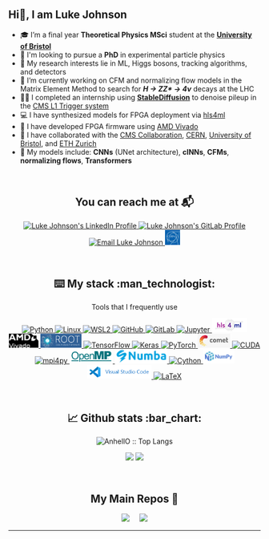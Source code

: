 ## Hi👋, I am Luke Johnson

- 🎓 I’m a final year **Theoretical Physics MSci** student at the [**University of Bristol**](https://www.bristol.ac.uk/)
- 🔬 I'm looking to pursue a **PhD** in experimental particle physics
- 📖 My research interests lie in ML, Higgs bosons, tracking algorithms, and detectors
- 🔭 I’m currently working on CFM and normalizing flow models in the Matrix Element Method to search for ***H → ZZ\* → 4ν*** decays at the LHC
- 👨‍💻 I completed an internship using [**StableDiffusion**](https://github.com/themrluke/StableDiffusionPUPPI) to denoise pileup in the [CMS L1 Trigger system](https://cms.cern/news/real-time-analysis-cms-level-1-trigger)
- 💻 I have synthesized models for FPGA deployment via [hls4ml](https://fastmachinelearning.org/hls4ml/)
- 🔧 I have developed FPGA firmware using [AMD Vivado](https://www.amd.com/en/products/software/adaptive-socs-and-fpgas/vivado.html)
- 🤝 I have collaborated with the [CMS Collaboration](https://cms.cern/), [CERN](https://home.cern/), [University of Bristol](https://www.bristol.ac.uk/), and [ETH Zurich](https://ethz.ch/en.html)
- 🌱 My models include: **CNNs** (UNet architecture), **cINNs**, **CFMs**, **normalizing flows**, **Transformers**

<br>

<h2 align="center">You can reach me at 📬</h2>

<p align="center">

  <a href="https://www.linkedin.com/in/themrluke/">
    <img src="https://www.vectorlogo.zone/logos/linkedin/linkedin-icon.svg" alt="Luke Johnson's LinkedIn Profile" height="30" width="30">
  </a>

  <a href="https://gitlab.cern.ch/ljohnson">
    <img src="https://www.vectorlogo.zone/logos/gitlab/gitlab-icon.svg" alt="Luke Johnson's GitLab Profile" height="30" width="30">
  </a>

  <a href="mailto:themrlukejohnson@gmail.com">
    <img src="https://www.vectorlogo.zone/logos/gmail/gmail-icon.svg" alt="Email Luke Johnson" height="30" width="30">
  </a>

  <a href="mailto:luke.johnson@cern.ch">
    <img src="https://github.com/themrluke/themrluke/blob/main/CERN_logo.png" alt="Email Luke Johnson at CERN" height="30" width="30">
  </a>
  
</p>

<br>

<h2 align="center">⌨️ My stack :man_technologist:</h2>

<p align="center">Tools that I frequently use</p>

<p align="center">
  
  <!-- Python -->
  <a href="https://www.python.org/">
    <img src="https://img.shields.io/badge/Python-3776AB?style=for-the-badge&logo=python&logoColor=FFD43B" alt="Python">
  </a>

  <!-- Linux -->
  <a href="https://www.linux.org/">
    <img src="https://img.shields.io/badge/Linux-FCC624?style=for-the-badge&logo=linux&logoColor=black" alt="Linux">
  </a>

  <!-- WSL2 -->
  <a href="https://learn.microsoft.com/en-us/windows/wsl/">
    <img src="https://img.shields.io/badge/WSL2-4D4D4D?style=for-the-badge&logo=linux&logoColor=white" alt="WSL2">
  </a>

  <!-- GitHub -->
  <a href="https://github.com/themrluke">
    <img src="https://img.shields.io/badge/GitHub-181717?style=for-the-badge&logo=github&logoColor=white" alt="GitHub">
  </a>

  <!-- GitLab -->
  <a href="https://gitlab.cern.ch/ljohnson">
  <img src="https://img.shields.io/badge/GitLab-white?style=for-the-badge&logo=gitlab&logoColor=FC6D26" alt="GitLab">
  </a>

  <!-- Jupyter -->
  <a href="https://jupyter.org/">
    <img src="https://img.shields.io/badge/Jupyter-F37626?style=for-the-badge&logo=jupyter&logoColor=white" alt="Jupyter">
  </a>

  <!-- HLS4ML -->
  <a href="https://fastmachinelearning.org/hls4ml/">
      <img src="https://github.com/themrluke/themrluke/blob/main/hls4ml_logo.jpg" alt="HLS4ML" height="28">
    </a>
    
  <!-- Xilinx Vivado -->
  <a href="https://www.amd.com/en/products/software/adaptive-socs-and-fpgas/vivado/high-level-design.html">
    <img src="https://github.com/themrluke/themrluke/blob/main/AMD_Vivado_logo.png" alt="AMD Vivado" height="28">
  </a>

  <!-- ROOT -->
  <a href="https://root.cern/">
    <img src="https://github.com/themrluke/themrluke/blob/main/ROOT_logo.png" alt="ROOT" height="28">
  </a>

  <!-- TensorFlow -->
  <a href="https://www.tensorflow.org/">
    <img src="https://img.shields.io/badge/TensorFlow-FF6F00?style=for-the-badge&logo=tensorflow&logoColor=white" alt="TensorFlow">
  </a>

  <!-- Keras -->
  <a href="https://keras.io/">
    <img src="https://img.shields.io/badge/Keras-D00000?style=for-the-badge&logo=keras&logoColor=white" alt="Keras">
  </a>

  <!-- PyTorch -->
  <a href="https://pytorch.org/">
    <img src="https://img.shields.io/badge/PyTorch-EE4C2C?style=for-the-badge&logo=pytorch&logoColor=white" alt="PyTorch">
  </a>

  <!-- Comet -->
  <a href="https://www.comet.com/site/">
    <img src="https://github.com/themrluke/themrluke/blob/main/Comet_logo.jpg" alt="Comet" height="28">
  </a>

  <!-- CUDA -->
  <a href="https://developer.nvidia.com/cuda-zone">
    <img src="https://img.shields.io/badge/CUDA-76B900?style=for-the-badge&logo=nvidia&logoColor=white" alt="CUDA">
  </a>

  <!-- MPI -->
  <a href="https://mpi4py.readthedocs.io/">
    <img src="https://img.shields.io/badge/mpi4py-FFD43B?style=for-the-badge&logo=python&logoColor=3776AB" alt="mpi4py">
  </a>

  <!-- OpenMP -->
  <a href="https://www.openmp.org/">
    <img src="https://github.com/themrluke/themrluke/blob/main/OpenMP_logo.png" alt="OpenMP" height="28">
  </a>

  <!-- Numba -->
  <a href="https://numba.pydata.org/">
    <img src="https://github.com/themrluke/themrluke/blob/main/Numba_logo.png" alt="Numba" height="28">
  </a>

  <!-- Cython -->
  <a href="https://cython.org/">
  <img src="https://img.shields.io/badge/Cython-5A3E85?style=for-the-badge&logo=python&logoColor=white" alt="Cython">
</a>

  <!-- NumPy -->
  <a href="https://numpy.org/">
    <img src="https://github.com/themrluke/themrluke/blob/main/NumPy_logo.png" alt="NumPy" height="28">
  </a>

  <!-- VScode -->
  <a href="https://code.visualstudio.com/">
    <img src="https://github.com/themrluke/themrluke/blob/main/visualstudiocode_logo.png" alt="VS Code" height="28">
  </a>
  
  <!-- LaTeX -->
  <a href="https://www.latex-project.org/">
    <img src="https://img.shields.io/badge/LaTeX-008080?style=for-the-badge&logo=latex&logoColor=white" alt="LaTeX">
  </a>

</p>

<br>

<h2 align="center">📈 Github stats :bar_chart:</h2>

<p align="center"><img src="https://github-readme-stats.vercel.app/api/top-langs/?username=themrluke&langs_count=10&theme=tokyonight&layout=compact" alt="AnhellO :: Top Langs" /></p>

<p align="center">
  <img src="https://github-readme-stats.vercel.app/api?username=themrluke&show_icons=true&theme=radical&hide=issues&include_all_commits=true&count_private=true&rank_icon=github" width="47%" />
  <img src="https://nirzak-streak-stats.vercel.app?user=themrluke&theme=cobalt&date_format=j%20M%5B%20Y%5D" width="47%" />
</p>

<br>

<h2 align="center">My Main Repos 📕</h2>

<div align="center" style="display: flex; justify-content: center; gap: 20px;">
  <a href="https://github.com/themrluke/LatticeBoltzmann">
    <img src="https://github-readme-stats.vercel.app/api/pin/?username=themrluke&repo=LatticeBoltzmann&theme=nord" />
  </a>
  <a href="https://github.com/themrluke/StableDiffusionPUPPI">
    <img src="https://github-readme-stats.vercel.app/api/pin/?username=themrluke&repo=StableDiffusionPUPPI&theme=nord" />
  </a>
</div>


---

<!--
**themrluke/themrluke** is a ✨ _special_ ✨ repository because its `README.md` (this file) appears on your GitHub profile.
-->

